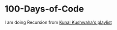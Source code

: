 # 100-Days-of-Code

I am doing Recursion from [Kunal Kushwaha's playlist](https://www.youtube.com/watch?v=M2uO2nMT0Bk&list=PL9gnSGHSqcnp39cTyB1dTZ2pJ04Xmdrod&index=1)
